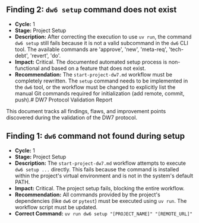 ## Finding 2: `dw6 setup` command does not exist

- **Cycle:** 1
- **Stage:** Project Setup
- **Description:** After correcting the execution to use `uv run`, the command `dw6 setup` still fails because it is not a valid subcommand in the `dw6` CLI tool. The available commands are 'approve', 'new', 'meta-req', 'tech-debt', 'revert', 'do'.
- **Impact:** Critical. The documented automated setup process is non-functional and based on a feature that does not exist.
- **Recommendation:** The `start-project-dw7.md` workflow must be completely rewritten. The `setup` command needs to be implemented in the `dw6` tool, or the workflow must be changed to explicitly list the manual Git commands required for initialization (add remote, commit, push).# DW7 Protocol Validation Report

This document tracks all findings, flaws, and improvement points discovered during the validation of the DW7 protocol.

## Finding 1: `dw6` command not found during setup

- **Cycle:** 1
- **Stage:** Project Setup
- **Description:** The `start-project-dw7.md` workflow attempts to execute `dw6 setup ...` directly. This fails because the command is installed within the project's virtual environment and is not in the system's default PATH.
- **Impact:** Critical. The project setup fails, blocking the entire workflow.
- **Recommendation:** All commands provided by the project's dependencies (like `dw6` or `pytest`) must be executed using `uv run`. The workflow script must be updated.
- **Correct Command:** `uv run dw6 setup "[PROJECT_NAME]" "[REMOTE_URL]"`
